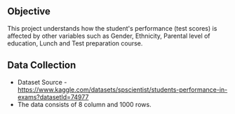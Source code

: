 ## Objective
This project understands how the student's performance (test scores) is affected by other variables such as Gender, Ethnicity, Parental level of education, Lunch and Test preparation course.

## Data Collection
* Dataset Source - https://www.kaggle.com/datasets/spscientist/students-performance-in-exams?datasetId=74977
* The data consists of 8 column and 1000 rows.
